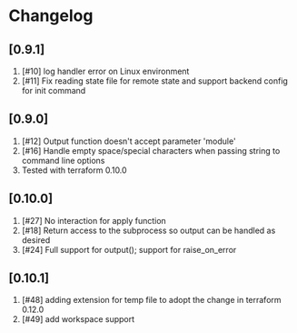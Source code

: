 # Changelog
## [0.9.1]
1. [#10] log handler error on Linux environment
1. [#11] Fix reading state file for remote state and support backend config for
         init command

## [0.9.0]
1. [#12] Output function doesn't accept parameter 'module'
1. [#16] Handle empty space/special characters when passing string to command line options
1. Tested with terraform 0.10.0

## [0.10.0]
1. [#27] No interaction for apply function
1. [#18] Return access to the subprocess so output can be handled as desired
1. [#24] Full support for output(); support for raise_on_error

## [0.10.1]
1. [#48] adding extension for temp file to adopt the change in terraform 0.12.0
1. [#49] add workspace support

